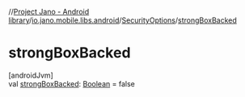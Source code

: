 //[Project Jano - Android library](../../../index.md)/[io.jano.mobile.libs.android](../index.md)/[SecurityOptions](index.md)/[strongBoxBacked](strong-box-backed.md)

# strongBoxBacked

[androidJvm]\
val [strongBoxBacked](strong-box-backed.md): [Boolean](https://kotlinlang.org/api/latest/jvm/stdlib/kotlin/-boolean/index.html) = false
